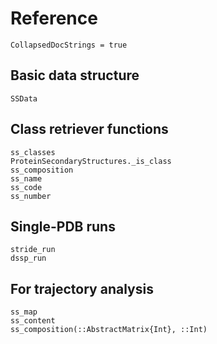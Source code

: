 # Reference

```@meta
CollapsedDocStrings = true
```

## Basic data structure

```@docs
SSData
```

## Class retriever functions

```@docs
ss_classes
ProteinSecondaryStructures._is_class
ss_composition
ss_name
ss_code
ss_number
```

## Single-PDB runs

```@docs
stride_run
dssp_run
```

## For trajectory analysis

```@docs
ss_map
ss_content
ss_composition(::AbstractMatrix{Int}, ::Int)
```

